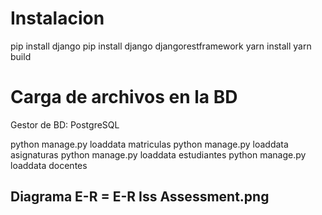 # Instalacion

pip install django 
pip install django djangorestframework
yarn install
yarn build

# Carga de archivos en la BD

Gestor de BD: PostgreSQL

python manage.py loaddata matriculas
python manage.py loaddata asignaturas
python manage.py loaddata estudiantes
python manage.py loaddata docentes

## Diagrama E-R = E-R Iss Assessment.png